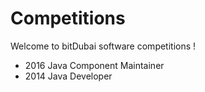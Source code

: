 # Competitions
Welcome to bitDubai software competitions !
- 2016	Java Component Maintainer 
- 2014	Java Developer

